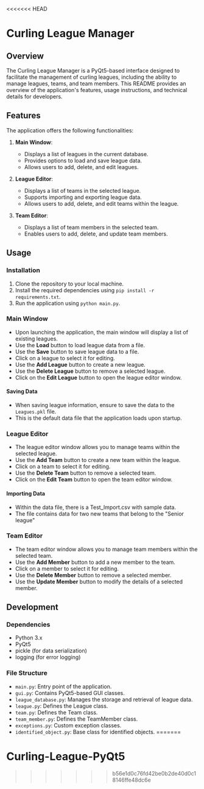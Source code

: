 <<<<<<< HEAD
# Curling League Manager

## Overview

The Curling League Manager is a PyQt5-based interface designed to facilitate the management of curling leagues, including the ability to manage leagues, teams, and team members. This README provides an overview of the application's features, usage instructions, and technical details for developers.



## Features

The application offers the following functionalities:

1. **Main Window**:
   - Displays a list of leagues in the current database.
   - Provides options to load and save league data.
   - Allows users to add, delete, and edit leagues.

2. **League Editor**:
   - Displays a list of teams in the selected league.
   - Supports importing and exporting league data.
   - Allows users to add, delete, and edit teams within the league.

3. **Team Editor**:
   - Displays a list of team members in the selected team.
   - Enables users to add, delete, and update team members.

## Usage

### Installation

1. Clone the repository to your local machine.
2. Install the required dependencies using `pip install -r requirements.txt`.
3. Run the application using `python main.py`.

### Main Window

- Upon launching the application, the main window will display a list of existing leagues.
- Use the **Load** button to load league data from a file.
- Use the **Save** button to save league data to a file.
- Click on a league to select it for editing.
- Use the **Add League** button to create a new league.
- Use the **Delete League** button to remove a selected league.
- Click on the **Edit League** button to open the league editor window.
#### Saving Data
- When saving league information, ensure to save the data to the `Leagues.pkl` file.
- This is the default data file that the application loads upon startup.

### League Editor

- The league editor window allows you to manage teams within the selected league.
- Use the **Add Team** button to create a new team within the league.
- Click on a team to select it for editing.
- Use the **Delete Team** button to remove a selected team.
- Click on the **Edit Team** button to open the team editor window.
#### Importing Data
- Within the data file, there is a Test_Import.csv with sample data. 
- The file contains data for two new teams that belong to the "Senior league"

### Team Editor

- The team editor window allows you to manage team members within the selected team.
- Use the **Add Member** button to add a new member to the team.
- Click on a member to select it for editing.
- Use the **Delete Member** button to remove a selected member.
- Use the **Update Member** button to modify the details of a selected member.

## Development

### Dependencies

- Python 3.x
- PyQt5
- pickle (for data serialization)
- logging (for error logging)

### File Structure

- `main.py`: Entry point of the application.
- `gui.py`: Contains PyQt5-based GUI classes.
- `league_database.py`: Manages the storage and retrieval of league data.
- `league.py`: Defines the League class.
- `team.py`: Defines the Team class.
- `team_member.py`: Defines the TeamMember class.
- `exceptions.py`: Custom exception classes.
- `identified_object.py`: Base class for identified objects.
=======
# Curling-League-PyQt5
>>>>>>> b56e1d0c76fd42be0b2de40d0c18146ffe48dc6e
